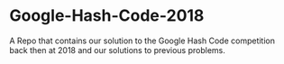 # Google-Hash-Code-2018
A Repo that contains our solution to the Google Hash Code competition back then at 2018 and our solutions to previous problems.
